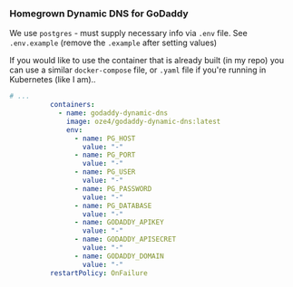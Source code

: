 ### Homegrown Dynamic DNS for GoDaddy

We use `postgres` - must supply necessary info via `.env` file. See `.env.example` (remove the `.example` after setting values)

If you would like to use the container that is already built (in my repo) you can use a similar `docker-compose` file, or `.yaml` file if you're running in Kubernetes (like I am)..

```yaml
# ...
          containers:
            - name: godaddy-dynamic-dns
              image: oze4/godaddy-dynamic-dns:latest
              env:
                - name: PG_HOST
                  value: "-"
                - name: PG_PORT
                  value: "-"
                - name: PG_USER
                  value: "-"
                - name: PG_PASSWORD
                  value: "-"
                - name: PG_DATABASE
                  value: "-"
                - name: GODADDY_APIKEY
                  value: "-"
                - name: GODADDY_APISECRET
                  value: "-"
                - name: GODADDY_DOMAIN
                  value: "-"
          restartPolicy: OnFailure
```
